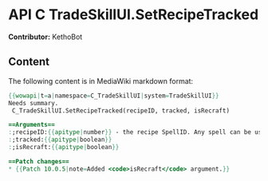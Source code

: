 # API C TradeSkillUI.SetRecipeTracked

**Contributor:** KethoBot

## Content

The following content is in MediaWiki markdown format:

```mediawiki
{{wowapi|t=a|namespace=C_TradeSkillUI|system=TradeSkillUI}}
Needs summary.
 C_TradeSkillUI.SetRecipeTracked(recipeID, tracked, isRecraft)

==Arguments==
:;recipeID:{{apitype|number}} - the recipe SpellID. Any spell can be used, though only recipes will track ingredients
:;tracked:{{apitype|boolean}}
:;isRecraft:{{apitype|boolean}}

==Patch changes==
* {{Patch 10.0.5|note=Added <code>isRecraft</code> argument.}}
```